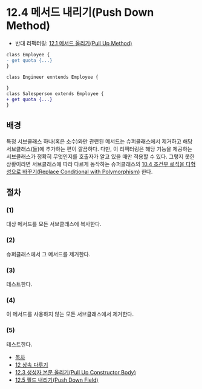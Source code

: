 # 12.4 메서드 내리기(Push Down Method)
- 반대 리팩터링: [12.1 메서드 올리기(Pull Up Method)](https://github.com/wonder13662/refactoring-v2/blob/writing/chapter12/12-1.md)
``` diff
class Employee {
- get quota {...}
}

class Engineer exntends Employee {
  
}
class Salesperson extends Employee {
+ get quota {...}  
}
```

## 배경
특정 서브클래스 하나(혹은 소수)와만 관련된 메서드는 슈퍼클래스에서 제거하고 해당 서브클래스(들)에 추가하는 편이 깔끔하다. 다만, 이 리팩터링은 해당 기능을 제공하는 서브클래스가 정확히 무엇인지를 호출자가 알고 있을 때만 적용할 수 있다. 그렇지 못한 상황이라면 서브클래스에 따라 다르게 동작하는 슈퍼클래스의 [10.4 조건부 로직을 다형성으로 바꾸기(Replace Conditional with Polymorphism)](https://github.com/wonder13662/refactoring-v2/blob/writing/chapter10/10-4.md) 한다.
## 절차
### (1)
대상 메서드를 모든 서브클래스에 복사한다.
### (2)
슈퍼클래스에서 그 메서드를 제거한다.
### (3)
테스트한다.
### (4)
이 메서드를 사용하지 않는 모든 서브클래스에서 제거한다.
### (5)
테스트한다.

- [목차](https://github.com/wonder13662/refactoring-v2/blob/writing/README.md)
- [12 상속 다루기](https://github.com/wonder13662/refactoring-v2/blob/writing/chapter12)
- [12.3 생성자 본문 올리기(Pull Up Constructor Body)](https://github.com/wonder13662/refactoring-v2/blob/writing/chapter12/12-3.md)
- [12.5 필드 내리기(Push Down Field)](https://github.com/wonder13662/refactoring-v2/blob/writing/chapter12/12-5.md)

